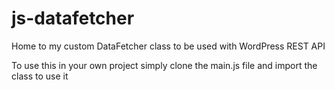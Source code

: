 # js-datafetcher
Home to my custom DataFetcher class to be used with WordPress REST API

To use this in your own project simply clone the main.js file and import the class to use it
